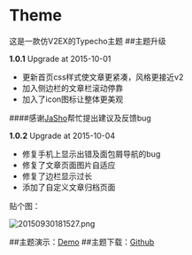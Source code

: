 # Theme
这是一款仿V2EX的Typecho主题
##主题升级

**1.0.1** Upgrade at 2015-10-01

* 更新首页css样式使文章更紧凑，风格更接近v2
* 加入侧边栏的文章栏滚动停靠
* 加入了icon图标让整体更美观

####感谢<a href="http://www.xiachedan.cc/" target="_blank">JaSho</a>帮忙提出建议及反馈bug

**1.0.2** Upgrade at 2015-10-04

* 修复手机上显示出错及面包屑导航的bug
* 修复了文章页面图片自适应
* 修复了边栏显示过长
* 添加了自定义文章归档页面

贴个图：

![20150930181527.png][1]


##主题演示：[Demo](https://ciyuanai.net/?theme=Theme)
##主题下载：[Github](https://github.com/melifes/Theme/archive/master.zi)


  [1]: https://dn-ciyuanai.qbox.me/2015/10/1180370408.png
